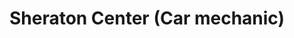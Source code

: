 ---
title: "Sheraton Center (Car mechanic)"
url: /karachi/sheraton-center-car-mechanic/
shop: car repair
---